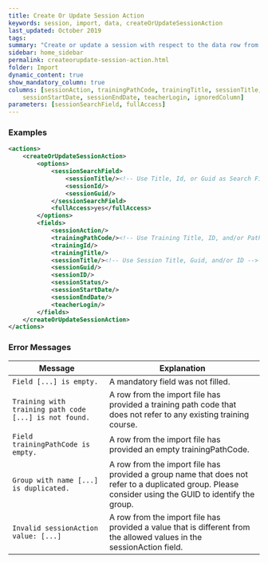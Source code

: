 ```yaml
---
title: Create Or Update Session Action
keywords: session, import, data, createOrUpdateSessionAction
last_updated: October 2019
tags:
summary: "Create or update a session with respect to the data row from the import file."
sidebar: home_sidebar
permalink: createorupdate-session-action.html
folder: Import
dynamic_content: true
show_mandatory_column: true
columns: [sessionAction, trainingPathCode, trainingTitle, sessionTitle, trainingId, sessionId, sessionGuid, 
    sessionStartDate, sessionEndDate, teacherLogin, ignoredColumn]
parameters: [sessionSearchField, fullAccess]
---
```


### Examples

```xml 
<actions>
	<createOrUpdateSessionAction>
		<options>
			<sessionSearchField>
				<sessionTitle/><!-- Use Title, Id, or Guid as Search Field-->
				<sessionId/>
				<sessionGuid/>
			</sessionSearchField>
			<fullAccess>yes</fullAccess>
		</options>
		<fields>
			<sessionAction/>
			<trainingPathCode/><!-- Use Training Title, ID, and/or PathCode -->
			<trainingId/>
			<trainingTitle/>
			<sessionTitle/><!-- Use Session Title, Guid, and/or ID -->
			<sessionGuid/>
			<sessionID/>
			<sessionStatus/>
			<sessionStartDate/>
			<sessionEndDate/>
			<teacherLogin/>
		</fields>
	</createOrUpdateSessionAction>
</actions>
```

### Error Messages

Message | Explanation
---- | ----
`Field [...] is empty.` | A mandatory field was not filled.
`Training with training path code [...] is not found.` | A row from the import file has provided a training path code that does not refer to any existing training course.
`Field trainingPathCode is empty.` | A row from the import file has provided an empty trainingPathCode.
`Group with name [...] is duplicated.` | A row from the import file has provided a group name that does not refer to a duplicated group. Please consider using the GUID to identify the group.
`Invalid sessionAction value: [...]` | A row from the import file has provided a value that is different from the allowed values in the sessionAction field.
